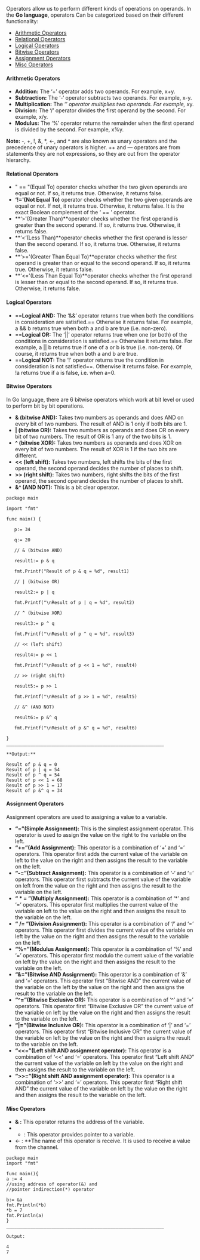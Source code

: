 Operators allow us to perform different kinds of operations on operands. In the **Go language**, operators Can be categorized based on their different functionality:

- [Arithmetic Operators](https://www.geeksforgeeks.org/go-operators/#Arithmetic%20Operators)
- [Relational Operators](https://www.geeksforgeeks.org/go-operators/#Relational%20Operators)
- [Logical Operators](https://www.geeksforgeeks.org/go-operators/#Logical%20Operators)
- [Bitwise Operators](https://www.geeksforgeeks.org/go-operators/#Bitwise%20Operators)
- [Assignment Operators](https://www.geeksforgeeks.org/go-operators/#Assignment%20Operators)
- [Misc Operators](https://www.geeksforgeeks.org/go-operators/#Misc%20Operators)

#### Arithmetic Operators
- **Addition:** The ‘+’ operator adds two operands. For example, x+y.
- **Subtraction:** The ‘-‘ operator subtracts two operands. For example, x-y.
- **Multiplication:** The ‘*’ operator multiplies two operands. For example, x*y.
- **Division:** The ‘/’ operator divides the first operand by the second. For example, x/y.
- **Modulus:** The ‘%’ operator returns the remainder when the first operand is divided by the second. For example, x%y.

**Note:** -, +, !, &, *, <-, and ^ are also known as unary operators and the precedence of unary operators is higher. ++ and — operators are from statements they are not expressions, so they are out from the operator hierarchy.

#### Relational Operators
- " == "(Equal To) operator checks whether the two given operands are equal or not. If so, it returns true. Otherwise, it returns false.
- **‘!='(Not Equal To)** operator checks whether the two given operands are equal or not. If not, it returns true. Otherwise, it returns false. It is the exact Boolean complement of the ‘ == ’ operator. 
- **‘>'(Greater Than)**operator checks whether the first operand is greater than the second operand. If so, it returns true. Otherwise, it returns false. 
- **‘<‘(Less Than)**operator checks whether the first operand is lesser than the second operand. If so, it returns true. Otherwise, it returns false. 
- **‘>='(Greater Than Equal To)**operator checks whether the first operand is greater than or equal to the second operand. If so, it returns true. Otherwise, it returns false. 
- **‘<='(Less Than Equal To)**operator checks whether the first operand is lesser than or equal to the second operand. If so, it returns true. Otherwise, it returns false. 

#### Logical Operators
- ==**Logical AND:** The ‘&&’ operator returns true when both the conditions in consideration are satisfied.== Otherwise it returns false. For example, a && b returns true when both a and b are true (i.e. non-zero).
- ==**Logical OR:** The ‘||’ operator returns true when one (or both) of the conditions in consideration is satisfied.== Otherwise it returns false. For example, a || b returns true if one of a or b is true (i.e. non-zero). Of course, it returns true when both a and b are true.
- ==**Logical NOT:** The ‘!’ operator returns true the condition in consideration is not satisfied==. Otherwise it returns false. For example, !a returns true if a is false, i.e. when a=0.

#### Bitwise Operators
In Go language, there are 6 bitwise operators which work at bit level or used to perform bit by bit operations.
- **& (bitwise AND):** Takes two numbers as operands and does AND on every bit of two numbers. The result of AND is 1 only if both bits are 1.
- **| (bitwise OR):** Takes two numbers as operands and does OR on every bit of two numbers. The result of OR is 1 any of the two bits is 1.
- **^ (bitwise XOR):** Takes two numbers as operands and does XOR on every bit of two numbers. The result of XOR is 1 if the two bits are different.
- **<< (left shift):** Takes two numbers, left shifts the bits of the first operand, the second operand decides the number of places to shift.
- **>> (right shift):** Takes two numbers, right shifts the bits of the first operand, the second operand decides the number of places to shift.
- **&^ (AND NOT):** This is a bit clear operator.

```
package main

import "fmt"

func main() {

   p:= 34

   q:= 20

   // & (bitwise AND)

   result1:= p & q

   fmt.Printf("Result of p & q = %d", result1)

   // | (bitwise OR)

   result2:= p | q

   fmt.Printf("\nResult of p | q = %d", result2)

   // ^ (bitwise XOR)

   result3:= p ^ q

   fmt.Printf("\nResult of p ^ q = %d", result3)

   // << (left shift)

   result4:= p << 1

   fmt.Printf("\nResult of p << 1 = %d", result4)

   // >> (right shift)

   result5:= p >> 1

   fmt.Printf("\nResult of p >> 1 = %d", result5)

   // &^ (AND NOT)
 
   result6:= p &^ q

   fmt.Printf("\nResult of p &^ q = %d", result6)

}
___________________________________________________________
```
```
**Output:** 

Result of p & q = 0
Result of p | q = 54
Result of p ^ q = 54
Result of p << 1 = 68
Result of p >> 1 = 17
Result of p &^ q = 34

```


#### Assignment Operators
Assignment operators are used to assigning a value to a variable.

- **“=”(Simple Assignment):** This is the simplest assignment operator. This operator is used to assign the value on the right to the variable on the left.
- **“+=”(Add Assignment):** This operator is a combination of ‘+’ and ‘=’ operators. This operator first adds the current value of the variable on left to the value on the right and then assigns the result to the variable on the left.
- **“-=”(Subtract Assignment):** This operator is a combination of ‘-‘ and ‘=’ operators. This operator first subtracts the current value of the variable on left from the value on the right and then assigns the result to the variable on the left.
- **“ * = ”(Multiply Assignment):** This operator is a combination of ‘*’ and ‘=’ operators. This operator first multiplies the current value of the variable on left to the value on the right and then assigns the result to the variable on the left.
- **“ /= ”(Division Assignment):** This operator is a combination of ‘/’ and ‘=’ operators. This operator first divides the current value of the variable on left by the value on the right and then assigns the result to the variable on the left.
- **“%=”(Modulus Assignment):** This operator is a combination of ‘%’ and ‘=’ operators. This operator first modulo the current value of the variable on left by the value on the right and then assigns the result to the variable on the left.
- **“&=”(Bitwise AND Assignment):** This operator is a combination of ‘&’ and ‘=’ operators. This operator first “Bitwise AND” the current value of the variable on the left by the value on the right and then assigns the result to the variable on the left.
- **“^=”(Bitwise Exclusive OR):** This operator is a combination of ‘^’ and ‘=’ operators. This operator first “Bitwise Exclusive OR” the current value of the variable on left by the value on the right and then assigns the result to the variable on the left.
- **“|=”(Bitwise Inclusive OR):** This operator is a combination of ‘|’ and ‘=’ operators. This operator first “Bitwise Inclusive OR” the current value of the variable on left by the value on the right and then assigns the result to the variable on the left.
- **“<<=”(Left shift AND assignment operator):** This operator is a combination of ‘<<’ and ‘=’ operators. This operator first “Left shift AND” the current value of the variable on left by the value on the right and then assigns the result to the variable on the left.
- **“>>=”(Right shift AND assignment operator):** This operator is a combination of ‘>>’ and ‘=’ operators. This operator first “Right shift AND” the current value of the variable on left by the value on the right and then assigns the result to the variable on the left.

#### Misc Operators
- **& :** This operator returns the address of the variable.
-  *  : This operator provides pointer to a variable.
- <- : **The name of this operator is receive. It is used to receive a value from the channel.
```
package main
import "fmt"

func main(){
a := 4
//using address of operator(&) and
//pointer indirection(*) operator

b:= &a
fmt.Println(*b)
*b = 7
fmt.Println(a)
}
___________________________________________________________

Output:

4
7
```

